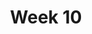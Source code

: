 ---
title: Week 10
contents:
  - date: 2025-10-28
    items:
      - type: lecture
        topics:
        - Relative motion of particles with respect to a rigid body
        - Rolling and Sliding
      - type: problem_set
        title: Set 17 - Rolling and Sliding
        description: Rolling and Sliding
        link: "https://drive.google.com/file/d/1TG-p-p5oe03MGBDSplyQve9iaqZs85_e/view?usp=drivesdk"
        solution_link: "https://drive.google.com/file/d/1qGzF-bOkkLf5WdIhAUwc28oDLNgqwpCF/view?usp=sharing"
      - type: homework
        title: HW 08 - Merry-go-round animation
        link: "https://drive.google.com/file/d/1HLtZ913rdswIBKbQxLJ5I9kKjP9tprQp/view?usp=sharing"
        due_date: 2025-11-08
      - type: demo
        title: Coriolis Effect - National Geographic
        link: "https://www.youtube.com/watch?v=mPsLanVS1Q8"
      - type: demo
        title: Foucault pendulum showing that the Earth spins
        link: "https://www.youtube.com/shorts/NR4xsJlDFwU"
      
  - date: 2025-10-28
    items:
      - type: exercise
        topics:
          - TBD

  - date: 2025-10-30
    items:
      - type: lecture
        topics:
          - Moments of Inertia
          - Parallel axis theorem
      - type: problem_set
        title: Set 18 - Moments of Inertia
        description: Moments of Inertia
        link: "https://drive.google.com/file/d/1FrStbQBfU1WJdupAxwplOqCcVOlT1MDA/view?usp=drivesdk"
        solution_link: "###"
      - type: lecture_video
        title: Center of mass and linear momentum of a rigid body
        link: "https://youtu.be/101EriK4HIQ"
      - type: lecture_video
        title: Angular momentum of a rigid body
        link: "https://youtu.be/BGa_d4LscWQ"
      - type: lecture_video
        title: Moments and products of inertia
        link: "https://youtu.be/BP1N9zFeY98"
      - type: lecture_video
        title: Example - inertias of a solid cylinder
        link: "https://youtu.be/Z5ugvTjmLys"
      - type: lecture_video
        title: The radius of gyration
        link: "https://youtube.com/shorts/pRxOpqpKq78"
      - type: lecture_video
        title: The parallel axis theorem
        link: "https://youtu.be/8R_cF2e_9nU"
      - type: lecture_video
        title: Example - parallel axis theorem on a solid cylinder
        link: "https://youtube.com/shorts/0CfRKuqjZ7YU"
      - type: demo
        title: Cylinders Rolling Down Incline - Professor Walter Lewin
        link: "https://www.youtube.com/watch?v=M_YCWDXCwZM&t=152s"
      - type: reading
        title: Moments of inertia of common shapes
        link: "https://drive.google.com/file/d/1DxU3drUxiPzQgW9u-QsdPsVf8NP3gh6U/view?usp=sharing"

---